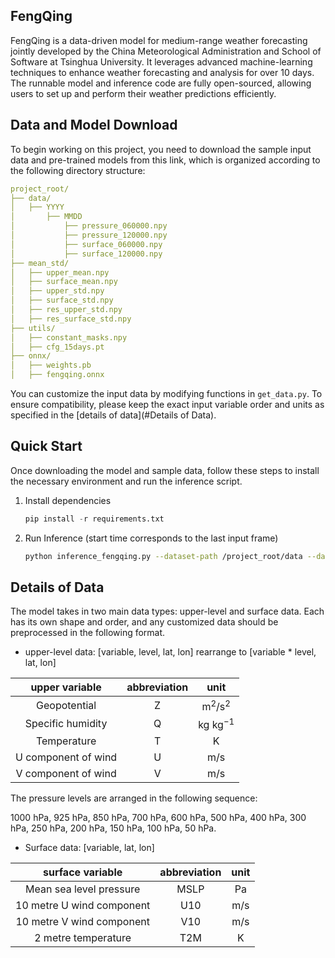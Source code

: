 ## FengQing

FengQing is a data-driven model for medium-range weather forecasting jointly developed by the China Meteorological Administration and School of Software at Tsinghua University. It leverages advanced machine-learning techniques to enhance weather forecasting and analysis for over 10 days. The runnable model and inference code are fully open-sourced, allowing users to set up and perform their weather predictions efficiently.

## Data and Model Download

To begin working on this project, you need to download the sample input data and pre-trained models from this link, which is organized according to the following directory structure:

```yaml
project_root/
├── data/
│   ├── YYYY
│   	├── MMDD
│   		├── pressure_060000.npy
│   		├── pressure_120000.npy
│   		├── surface_060000.npy
│   		├── surface_120000.npy
├── mean_std/
│   ├── upper_mean.npy
│   ├── surface_mean.npy
│   ├── upper_std.npy
│   ├── surface_std.npy
│   ├── res_upper_std.npy
│   ├── res_surface_std.npy
├── utils/
│   ├── constant_masks.npy
│   ├── cfg_15days.pt
├── onnx/
│   ├── weights.pb
│   ├── fengqing.onnx
```

You can customize the input data by modifying functions in `get_data.py`. To ensure compatibility, please keep the exact input variable order and units as specified in the [details of data](#Details of Data).

## Quick Start

Once downloading the model and sample data, follow these steps to install the necessary environment and run the inference script.

1. Install dependencies

   ```python
   pip install -r requirements.txt
   ```

2. Run Inference (start time corresponds to the last input frame)

    ```bash
    python inference_fengqing.py --dataset-path /project_root/data --datetime start_time --output_dir /path/to/output
    ```

## Details of Data

The model takes in two main data types: upper-level and surface data. Each has its own shape and order, and any customized data should be preprocessed in the following format.

* upper-level data: [variable, level, lat, lon] rearrange to [variable * level, lat, lon]

|   upper variable    | abbreviation |            unit             |
| :-----------------: | :----------: | :-------------------------: |
|    Geopotential     |      Z       |   $\text{m}^2/\text{s}^2$   |
|  Specific humidity  |      Q       | $\text{kg}\ \text{kg}^{-1}$ |
|     Temperature     |      T       |         $\text{K}$          |
| U component of wind |      U       |        $\text{m/s}$         |
| V component of wind |      V       |        $\text{m/s}$         |

The pressure levels are arranged in the following sequence:

1000 hPa, 925 hPa, 850 hPa, 700 hPa, 600 hPa, 500 hPa, 400 hPa, 300 hPa, 250 hPa, 200 hPa, 150 hPa, 100 hPa, 50 hPa.

* Surface data: [variable, lat, lon]

|     surface variable      | abbreviation |     unit     |
| :-----------------------: | :----------: | :----------: |
|  Mean sea level pressure  |     MSLP     | $\text{Pa}$  |
| 10 metre U wind component |     U10      | $\text{m/s}$ |
| 10 metre V wind component |     V10      | $\text{m/s}$ |
|    2 metre temperature    |     T2M      |  $\text{K}$  |

